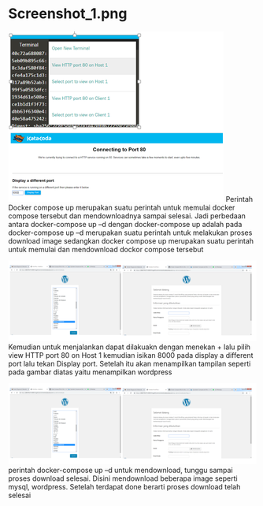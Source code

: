 <h1>Screenshot_1.png</h1>

![gambar1](minggu-02/gambar1.png)
Perintah Docker compose up merupakan suatu perintah untuk memulai docker compose tersebut dan mendownloadnya sampai selesai.
Jadi perbedaan antara docker-compose up –d dengan docker-compose up adalah pada docker-compose up –d merupakan suatu perintah untuk melakukan proses download image sedangkan docker compose up merupakan suatu perintah untuk memulai dan mendownload dockor compose tersebut

![gambar2](minggu-02/gambar2.png)
Kemudian untuk menjalankan dapat dilakuakn dengan menekan + lalu pilih view HTTP port 80 on Host 1 kemudian isikan 8000 pada display a different port lalu tekan Display port. 
Setelah itu akan menampilkan tampilan seperti pada gambar diatas yaitu menampilkan wordpress


![gambar2](minggu-02/gambar2.png)
perintah  docker-compose up –d untuk mendownload, tunggu sampai proses download selesai. Disini mendownload beberapa image seperti mysql, wordpress. Setelah terdapat done berarti proses download telah selesai